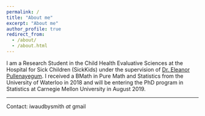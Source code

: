 ```yaml
---
permalink: /
title: "About me"
excerpt: "About me"
author_profile: true
redirect_from:
  - /about/
  - /about.html
---
```


I am a Research Student in the Child Health Evaluative Sciences at the Hospital for Sick Children (SickKids) under the supervision of [Dr. Eleanor Pullenayegum](http://www.dlsph.utoronto.ca/faculty-profile/pullenayegum-eleanor/). I received a BMath in Pure Math and Statistics from the University of Waterloo in 2018 and will be entering the PhD program in Statistics at Carnegie Mellon University in August 2019.

---

Contact: iwaudbysmith _at_ gmail
